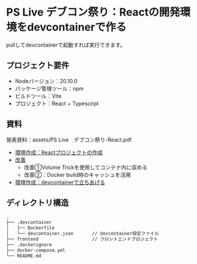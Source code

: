 # PS Live デブコン祭り：Reactの開発環境をdevcontainerで作る

pullしてdevcontainerで起動すれば実行できます。

## プロジェクト要件

- Nodeバージョン：20.10.0
- パッケージ管理ツール：npm
- ビルドツール：Vite
- プロジェクト：React + Typescirpt

## 資料

発表資料：assets/PS Live　デブコン祭り-React.pdf

- [環境作成：Reactプロジェクトの作成](https://gist.github.com/Ryunosuke-Tanaka-sti/b5dcab4d96455e9021f05b156ff37d0b)
- [改善](https://gist.github.com/Ryunosuke-Tanaka-sti/ce76a7bfbc82485dbeb7d4de2261d6ef)
  - 改善①Volume Trickを使用してコンテナ内に収める
  - 改善②：Docker build時のキャッシュを活用
- [環境作成：devcontainerで立ちあげる](https://gist.github.com/Ryunosuke-Tanaka-sti/fee59072fe5c9e3a1483315d02651e96)

## ディレクトリ構造

```txt
.
├── .devcontainer
│   ├── Dockerfile              
│   └── devcontainer.json       // devcontainer設定ファイル
├── frontend                    // フロントエンドプロジェクト
├── .dockerignore
├── docker-compose.yml
└── README.md
```
